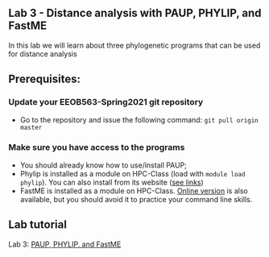 ## Lab 3 - Distance analysis with PAUP, PHYLIP, and FastME 

In this lab we will learn about three phylogenetic programs that can be used for distance analysis

## Prerequisites:

### Update your EEOB563-Spring2021 git repository
- Go to the repository and issue the following command: `git pull origin master`

### Make sure you have access to the programs
- You should already know how to use/install PAUP;  
- Phylip is installed as a module on HPC-Class (load with  `module load phylip`).  You can also install from its website ([see links]())
- FastME is installed as a module on HPC-Class. [Online version](http://www.atgc-montpellier.fr/fastme/)
is also available, but you should avoid it to practice your command line skills.  

## Lab tutorial

Lab 3: [PAUP, PHYLIP, and FastME](lab3)

<!-- ## Additional tutorials

[Git/GitHub](https://isu-molphyl.github.io/EEOB563-Spring2018/computer_labs/lab1/git.pdf)  
[VI](https://isu-molphyl.github.io/EEOB563-Spring2018/computer_labs/lab1/vi_tutorial.pdf)  

-->

